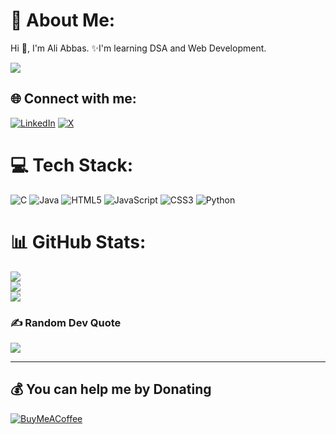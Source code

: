 # 💫 About Me:
Hi 👋, I'm Ali Abbas.
✨I'm learning DSA and Web Development.

[![](https://visitcount.itsvg.in/api?id=aliabbas26&icon=0&color=6)](https://visitcount.itsvg.in)


## 🌐 Connect with me:
[![LinkedIn](https://img.shields.io/badge/LinkedIn-%230077B5.svg?logo=linkedin&logoColor=white)](https://linkedin.com/in/aliabbas026) [![X](https://img.shields.io/badge/X-black.svg?logo=X&logoColor=white)](https://x.com/aliabbas026) 

# 💻 Tech Stack:
![C](https://img.shields.io/badge/c-%2300599C.svg?style=for-the-badge&logo=c&logoColor=white) ![Java](https://img.shields.io/badge/java-%23ED8B00.svg?style=for-the-badge&logo=openjdk&logoColor=white) ![HTML5](https://img.shields.io/badge/html5-%23E34F26.svg?style=for-the-badge&logo=html5&logoColor=white) ![JavaScript](https://img.shields.io/badge/javascript-%23323330.svg?style=for-the-badge&logo=javascript&logoColor=%23F7DF1E) ![CSS3](https://img.shields.io/badge/css3-%231572B6.svg?style=for-the-badge&logo=css3&logoColor=white) ![Python](https://img.shields.io/badge/python-3670A0?style=for-the-badge&logo=python&logoColor=ffdd54)
# 📊 GitHub Stats:
![](https://github-readme-stats.vercel.app/api?username=aliabbas26&theme=blue-green&hide_border=false&include_all_commits=false&count_private=false)<br/>
![](https://github-readme-streak-stats.herokuapp.com/?user=aliabbas26&theme=blue-green&hide_border=false)<br/>
![](https://github-readme-stats.vercel.app/api/top-langs/?username=aliabbas26&theme=blue-green&hide_border=false&include_all_commits=false&count_private=false&layout=compact)

### ✍️ Random Dev Quote
![](https://quotes-github-readme.vercel.app/api?type=horizontal&theme=tokyonight)

---


  ## 💰 You can help me by Donating
  [![BuyMeACoffee](https://img.shields.io/badge/Buy%20Me%20a%20Coffee-ffdd00?style=for-the-badge&logo=buy-me-a-coffee&logoColor=black)](https://buymeacoffee.com/https://buymeacoffee.com/aliabbas026) 

  
<!-- Proudly created with GPRM ( https://gprm.itsvg.in ) -->
